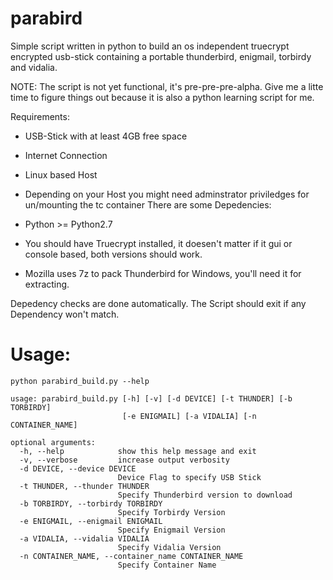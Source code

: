 parabird
========

Simple script written in python to build an os independent truecrypt encrypted usb-stick containing a portable thunderbird, enigmail, torbirdy and vidalia.

NOTE: The script is not yet functional, it's pre-pre-pre-alpha. Give me a litte time to figure things out because it is also a python learning script for me.

Requirements:

* USB-Stick with at least 4GB free space
* Internet Connection
* Linux based Host
* Depending on your Host you might need adminstrator priviledges for un/mounting the tc container
There are some Depedencies:

* Python >= Python2.7
* You should have Truecrypt installed, it doesen't matter if it gui or console based, both versions should work.
* Mozilla uses 7z to pack Thunderbird for Windows, you'll need it for extracting. 

Depedency checks are done automatically. The Script should exit if any Dependency won't match.

Usage:
======

```
python parabird_build.py --help

usage: parabird_build.py [-h] [-v] [-d DEVICE] [-t THUNDER] [-b TORBIRDY]
                         [-e ENIGMAIL] [-a VIDALIA] [-n CONTAINER_NAME]

optional arguments:
  -h, --help            show this help message and exit
  -v, --verbose         increase output verbosity
  -d DEVICE, --device DEVICE
                        Device Flag to specify USB Stick
  -t THUNDER, --thunder THUNDER
                        Specify Thunderbird version to download
  -b TORBIRDY, --torbirdy TORBIRDY
                        Specify Torbirdy Version
  -e ENIGMAIL, --enigmail ENIGMAIL
                        Specify Enigmail Version
  -a VIDALIA, --vidalia VIDALIA
                        Specify Vidalia Version
  -n CONTAINER_NAME, --container_name CONTAINER_NAME
                        Specify Container Name
```
